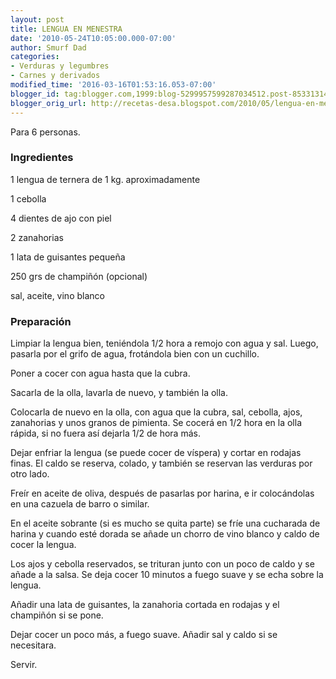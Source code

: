 ```yaml
---
layout: post
title: LENGUA EN MENESTRA
date: '2010-05-24T10:05:00.000-07:00'
author: Smurf Dad
categories:
- Verduras y legumbres
- Carnes y derivados
modified_time: '2016-03-16T01:53:16.053-07:00'
blogger_id: tag:blogger.com,1999:blog-5299957599287034512.post-8533131442973778187
blogger_orig_url: http://recetas-desa.blogspot.com/2010/05/lengua-en-menestra.html
---
```


Para 6 personas.

<h3>Ingredientes</h3>
1 lengua de ternera de 1 kg. aproximadamente

1 cebolla

4 dientes de ajo con piel

2 zanahorias

1 lata de guisantes pequeña

250 grs de champiñón (opcional)

sal, aceite, vino blanco

<h3>Preparación</h3>
Limpiar la lengua bien, teniéndola 1/2 hora a remojo con agua y sal. Luego, pasarla por el grifo de agua, frotándola bien con un cuchillo.

Poner a cocer con agua hasta que la cubra.

Sacarla de la olla, lavarla de nuevo, y también la olla.

Colocarla de nuevo en la olla, con agua que la cubra, sal, cebolla, ajos, zanahorias y unos granos de pimienta. Se cocerá en 1/2 hora en la olla rápida, si no fuera así dejarla 1/2 de hora más.

Dejar enfriar la lengua (se puede cocer de víspera) y cortar en rodajas finas. El caldo se reserva, colado, y también se reservan las verduras por otro lado.

Freír en aceite de oliva, después de pasarlas por harina, e ir colocándolas en una cazuela de barro o similar.

En el aceite sobrante (si es mucho se quita parte) se fríe una cucharada de harina y cuando esté dorada se añade un chorro de vino blanco y caldo de cocer la lengua.

Los ajos y cebolla reservados, se trituran junto con un poco de caldo y se añade a la salsa. Se deja cocer 10 minutos a fuego suave y se echa sobre la lengua.

Añadir una lata de guisantes, la zanahoria cortada en rodajas y el champiñón si se pone.

Dejar cocer un poco más, a fuego suave. Añadir sal y caldo si se necesitara.

Servir.
